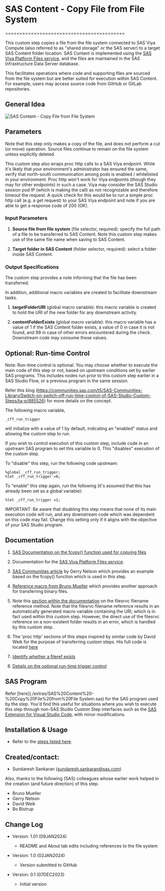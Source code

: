 # SAS Content - Copy File from File System
==========================================

This custom step copies a file from the file system connected to SAS Viya Compute (also referred to as "shared storage" or the SAS server) to a target SAS Content folder location. SAS Content is implemented using the [SAS Viya Platform Files service](https://go.documentation.sas.com/doc/en/pgmsascdc/default/pgmgs/p1xx7ixqx0y1ldn1f7rkexhbol71.htm), and the files are maintained in the SAS Infrastructure Data Server database.

This facilitates operations where code and supporting files are sourced from the file system but are better suited for execution within SAS Content.  For example, users may access source code from GitHub or GitLab repositories.  

## General Idea
![SAS Content - Copy File from File System](./img/SAS_Content_Copy_Files_from_File_System.gif)

## Parameters

Note that this step only makes a copy of the file, and does not perform a cut (or move) operation. Source files continue to remain on the file system unless explicitly deleted.

This custom step also wraps proc http calls to a SAS Viya endpoint.  While it's likely that your environment's administrator has ensured the same, verify that north-south communication among pods is enabled / whitelisted in your environment.  Proc http won't work for Viya endpoints (though they may for other endpoints) in such a case.  Viya may consider the SAS Studio session pod IP (which is making the call) as not recognizable and therefore timeout the request.  A quick check for this would be to run a simple proc http call (e.g. a get request) to your SAS Viya endpoint and note if you are able to get a response code of 200 (OK).


### Input Parameters

1. **Source file from file system** (file selector, required): specify the full path of a file to be transferred to SAS Content.  Note this custom step makes use of the same file name when saving to SAS Content.

2. **Target folder in SAS Content** (folder selector, required): select a folder inside SAS Content.  

### Output Specifications

The custom step provides a note informing that the file has been transferred. 

In addition,  additional macro variables are created to facilitate downstream tasks.

1. **targetFolderURI** (global macro variable): this macro variable is created to hold the URI of the new folder for any downstream activity.

2. **contentFolderExists** (global macro variable): this macro variable has a value of 1 if the SAS Content folder exists, a value of 0 in case it is not found, and 99 in case of other errors encountered during the check.  Downstream code may consume these values.


## Optional: Run-time Control

Note: Run-time control is optional.  You may choose whether to execute the main code of this step or not, based on upstream conditions set by earlier SAS programs.  This includes nodes run prior to this custom step earlier in a SAS Studio Flow, or a previous program in the same session.

Refer this blog (https://communities.sas.com/t5/SAS-Communities-Library/Switch-on-switch-off-run-time-control-of-SAS-Studio-Custom-Steps/ta-p/885526) for more details on the concept.

The following macro variable,

```sas
_cff_run_trigger
```

will initialize with a value of 1 by default, indicating an "enabled" status and allowing the custom step to run.

If you wish to control execution of this custom step, include code in an upstream SAS program to set this variable to 0.  This "disables" execution of the custom step.

To "disable" this step, run the following code upstream:

```sas
%global _cff_run_trigger;
%let _cff_run_trigger =0;
```

To "enable" this step again, run the following (it's assumed that this has already been set as a global variable):

```sas
%let _cff_run_trigger =1;
```

IMPORTANT: Be aware that disabling this step means that none of its main execution code will run, and any  downstream code which was dependent on this code may fail.  Change this setting only if it aligns with the objective of your SAS Studio program.


## Documentation

1. [SAS Documentation on the fcopy() function used for copying files](https://go.documentation.sas.com/doc/en/pgmsascdc/default/lefunctionsref/n10dz22b5ixohin1vwzilweetek0.htm)

2. Documentation for the [SAS Viya Platform Files service](https://go.documentation.sas.com/doc/en/pgmsascdc/default/pgmgs/p1xx7ixqx0y1ldn1f7rkexhbol71.htm).

3. [SAS Communities article](https://communities.sas.com/t5/SAS-Communities-Library/Making-SAS-programs-stored-on-the-file-system-available-to-SAS/ta-p/525688) by Gerry Nelson which provides an example based on the fcopy() function which is used in this step. 

4. [Reference macro from Bruno Mueller](https://blogs.sas.com/content/sasdummy/files/2013/09/binaryfilecopy.sas_.txt) which provides another approach for transferring binary files.

5. Note this [section within the documentation](https://go.documentation.sas.com/doc/en/pgmsascdc/default/lestmtsglobal/p0qapul7pyz9hmn0zfoefj0c278a.htm#p0nscb67k9xhr5n1fqx4pvnoed4f) on the filesrvc filename reference method.  Note that the filesrvc filename reference results in an automatically generated macro variable containing the URI, which is in fact used within this custom step.  However, the direct use of the filesrvc reference on a non-existent folder results in an error, which is handled by this custom step.  

6. The 'proc http' sections of this steps inspired by similar code by David Weik for the purpose of transferring custom steps.  His full code is located [here](https://github.com/Criptic/sas_snippets/blob/master/Upload-and-Register-all-Custom-Steps.sas)

7. [Identify whether a fileref exists](https://go.documentation.sas.com/doc/en/pgmsascdc/default/lefunctionsref/p0b6qacxrmnzc4n145t9jps0yzdc.htm) 

8. [Details on the optional run-time trigger control](https://communities.sas.com/t5/SAS-Communities-Library/Switch-on-switch-off-run-time-control-of-SAS-Studio-Custom-Steps/ta-p/885526)


## SAS Program

Refer [here](./extras/SAS%20Content%20-%20Copy%20File%20from%20File System.sas) for the SAS program used by the step.  You'd find this useful for situations where you wish to execute this step through non-SAS Studio Custom Step interfaces such as the [SAS Extension for Visual Studio Code](https://github.com/sassoftware/vscode-sas-extension), with minor modifications. 

## Installation & Usage

- Refer to the [steps listed here](https://github.com/sassoftware/sas-studio-custom-steps#getting-started---making-a-custom-step-from-this-repository-available-in-sas-studio).


## Created/contact: 

- Sundaresh Sankaran (sundaresh.sankaran@sas.com)

Also, thanks to the following (SAS) colleagues whose earlier work helped in the creation (and future direction) of this step.

- Bruno Mueller 
- Gerry Nelson 
- David Weik 
- Bo Bistrup 


## Change Log

* Version: 1.01  (09JAN2024)
  * README and About tab edits including references to the file system

* Version: 1.0  (02JAN2024)
  * Version submitted to GitHub

* Version: 0.1  (07DEC2023)
  * Initial version
